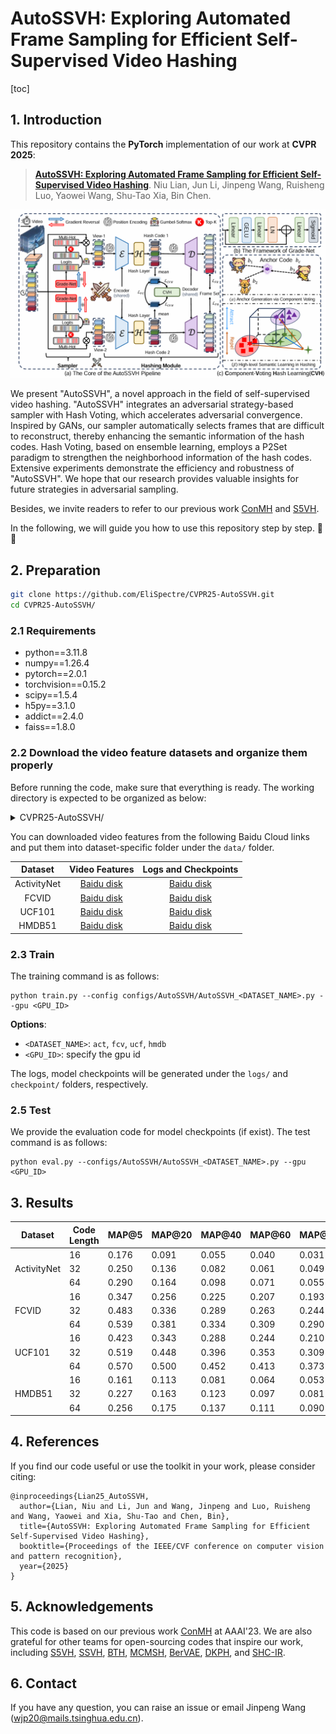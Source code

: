 # AutoSSVH: Exploring Automated Frame Sampling for Efficient Self-Supervised Video Hashing

[toc]

## 1. Introduction

This repository contains the **PyTorch** implementation of our work at **CVPR 2025**:

> [**AutoSSVH: Exploring Automated Frame Sampling for Efficient Self-Supervised Video Hashing**](http://arxiv.org/abs/2504.03587). Niu Lian, Jun Li, Jinpeng Wang, Ruisheng Luo, Yaowei Wang, Shu-Tao Xia, Bin Chen.

![overview](figures/overview.png)

We present "AutoSSVH", a novel approach in the field of self-supervised video hashing. "AutoSSVH" integrates an adversarial strategy-based sampler with Hash Voting, which accelerates adversarial convergence. Inspired by GANs, our sampler automatically selects frames that are difficult to reconstruct, thereby enhancing the semantic information of the hash codes. Hash Voting, based on ensemble learning, employs a P2Set paradigm to strengthen the neighborhood information of the hash codes. Extensive experiments demonstrate the efficiency and robustness of "AutoSSVH". We hope that our research provides valuable insights for future strategies in adversarial sampling.

Besides, we invite readers to refer to our previous work [ConMH](https://github.com/huangmozhi9527/ConMH) and [S5VH](https://github.com/gimpong/AAAI25-S5VH).

In the following, we will guide you how to use this repository step by step. 🤗🐶

## 2. Preparation

```bash
git clone https://github.com/EliSpectre/CVPR25-AutoSSVH.git
cd CVPR25-AutoSSVH/
```

### 2.1 Requirements

- python==3.11.8
- numpy==1.26.4
- pytorch==2.0.1
- torchvision==0.15.2
- scipy==1.5.4
- h5py==3.1.0
- addict==2.4.0
- faiss==1.8.0

### 2.2 Download the video feature datasets and organize them properly

Before running the code, make sure that everything is ready. The working directory is expected to be organized as below:


<details><summary>CVPR25-AutoSSVH/</summary>
    <li>checkpoint/</li>
    <ul>
      <li>activitynet/</li>
      <ul>
          <li>AutoSSVH_16bit</li>
          <li>AutoSSVH_32bit</li>
          <li>AutoSSVH_64bit</li>
      </ul>fcv/</li>
      <ul>
          <li>AutoSSVH_16bit</li>
          <li>AutoSSVH_32bit</li>
          <li>AutoSSVH_64bit</li>
      </ul>hmdb/</li>
      <ul>
          <li>AutoSSVH_16bit</li>
          <li>AutoSSVH_32bit</li>
          <li>AutoSSVH_64bit</li>
      </ul>ucf/</li>
      <ul>
          <li>AutoSSVH_16bit</li>
          <li>AutoSSVH_32bit</li>
          <li>AutoSSVH_64bit</li>
      </ul>
    </ul>
    <li>data/</li>
    <ul>
      <li>activitynet/</li>
    	<ul>
        <li>train_feats.h5</li>
        <li>test_feats.h5</li>
        <li>re_label.mat</li>
        <li>query_feats.h5</li>
        <li>q_label.mat</li>
    	</ul>
    	<li>fcv/</li>
    	<ul>
        <li>fcv_train_feats.h5</li>
        <li>fcv_test_feats.h5</li>
        <li>fcv_test_labels.mat</li>
    	</ul>
    	<li>hmdb/</li>
    	<ul>
        <li>hmdb_train_feats.h5</li>
        <li>hmdb_train_labels.mat</li>
        <li>hmdb_test_feats.h5</li>
        <li>hmdb_test_labels.mat</li>
    	</ul>
      <li>ucf/</li>
    	<ul>
        <li>ucf_train_feats.h5</li>
        <li>ucf_train_labels.mat</li>
        <li>ucf_test_feats.h5</li>
        <li>ucf_test_labels.mat</li>
    	</ul>
    </ul>
    <li>configs/</li>
    <li>dataset/</li>
    <li>inference/</li>
    <li>Loss/</li>
    <li>model/</li>
    <li>optim/</li>
    <li>utils/</li>
    <li>preprocess.py</li>
    <li>train.py</li>
    <li>eval.py</li>
    <li>requirements.txt</li>
</ul>
</details>


You can downloaded video features from the following Baidu Cloud links and put them into dataset-specific folder under the `data/` folder.

|   Dataset   | Video Features | Logs and Checkpoints |
|:-----------:|:--------------:|:--------------------:|
| ActivityNet |   [Baidu disk](https://pan.baidu.com/s/1cDJ0-6T2-AOeLgp5rBihfA?pwd=0000)   |      [Baidu disk](https://pan.baidu.com/s/1LuLU8DmEz8jMwLbiu1Qggg?0000)      |
|    FCVID    |   [Baidu disk](https://pan.baidu.com/s/1v0qo4PtiZgFB9iLmj3sJIg?pwd=0000)   |      [Baidu disk](https://pan.baidu.com/s/1M4-z1zoaPMKMUwduPzZN2A?0000)      |
|    UCF101   |   [Baidu disk](https://pan.baidu.com/s/1c2NMC0Y8R3zn4ionzKUP4g?pwd=0000)   |      [Baidu disk](https://pan.baidu.com/s/1gcoxSY89PZx_LPRdi4nojQ?0000)      |
|    HMDB51   |   [Baidu disk](https://pan.baidu.com/s/1su2STM7b2mg-jBfsN5iRIQ?pwd=0000)   |      [Baidu disk](https://pan.baidu.com/s/1QuAS2BZ_HebAoCOeI6B6Kg?0000)      |


### 2.3 Train

The training command is as follows:

```
python train.py --config configs/AutoSSVH/AutoSSVH_<DATASET_NAME>.py --gpu <GPU_ID>
```

**Options**: 
- `<DATASET_NAME>`: `act`, `fcv`, `ucf`, `hmdb`
- `<GPU_ID>`: specify the gpu id

The logs, model checkpoints will be generated under the `logs/` and `checkpoint/` folders, respectively. 

### 2.5 Test

We provide the evaluation code for model checkpoints (if exist). 
The test command is as follows:

```
python eval.py --configs/AutoSSVH/AutoSSVH_<DATASET_NAME>.py --gpu <GPU_ID>
```


## 3. Results

<table><thead>
  <tr>
    <th colspan="2" rowspan="2">Dataset</th>
    <th rowspan="2">Code Length</th>
    <th rowspan="2">MAP@5</th>
    <th rowspan="2">MAP@20</th>
    <th rowspan="2">MAP@40</th>
    <th rowspan="2">MAP@60</th>
    <th rowspan="2">MAP@80</th>
    <th rowspan="2">MAP@100</th>
    <th rowspan="2">Log</th>
    <th rowspan="2">MAP File</th>
  </tr>
  <tr>
  </tr></thead>
<tbody>
  <tr>
    <td colspan="2" rowspan="3">ActivityNet</td>
    <td>16</td>
    <td>0.176</td>
    <td>0.091</td>
    <td>0.055</td>
    <td>0.040</td>
    <td>0.031</td>
    <td>0.026</td>
  </tr>
  <tr>
    <td>32</td>
    <td>0.250</td>
    <td>0.136</td>
    <td>0.082</td>
    <td>0.061</td>
    <td>0.049</td>
    <td>0.038</td>
  </tr>
  <tr>
    <td>64</td>
    <td>0.290</td>
    <td>0.164</td>
    <td>0.098</td>
    <td>0.071</td>
    <td>0.055</td>
    <td>0.045</td>
  </tr>
  <tr>
    <td colspan="2" rowspan="3">FCVID</td>
    <td>16</td>
    <td>0.347</td>
    <td>0.256</td>
    <td>0.225</td>
    <td>0.207</td>
    <td>0.193</td>
    <td>0.180</td>
  </tr>
  <tr>
    <td>32</td>
    <td>0.483</td>
    <td>0.336</td>
    <td>0.289</td>
    <td>0.263</td>
    <td>0.244</td>
    <td>0.228</td>
  </tr>
  <tr>
    <td>64</td>
    <td>0.539</td>
    <td>0.381</td>
    <td>0.334</td>
    <td>0.309</td>
    <td>0.290</td>
    <td>0.273</td>
  </tr>
  <tr>
    <td colspan="2" rowspan="3">UCF101</td>
    <td>16</td>
    <td>0.423</td>
    <td>0.343</td>
    <td>0.288</td>
    <td>0.244</td>
    <td>0.210</td>
    <td>0.184</td>
  </tr>
  <tr>
    <td>32</td>
    <td>0.519</td>
    <td>0.448</td>
    <td>0.396</td>
    <td>0.353</td>
    <td>0.309</td>
    <td>0.269</td>
  </tr>
  <tr>
    <td>64</td>
    <td>0.570</td>
    <td>0.500</td>
    <td>0.452</td>
    <td>0.413</td>
    <td>0.373</td>
    <td>0.329</td>
  </tr>
  <tr>
    <td colspan="2" rowspan="3">HMDB51</td>
    <td>16</td>
    <td>0.161</td>
    <td>0.113</td>
    <td>0.081</td>
    <td>0.064</td>
    <td>0.053</td>
    <td>0.045</td>
  </tr>
  <tr>
    <td>32</td>
    <td>0.227</td>
    <td>0.163</td>
    <td>0.123</td>
    <td>0.097</td>
    <td>0.081</td>
    <td>0.069</td>
  </tr>
  <tr>
    <td>64</td>
    <td>0.256</td>
    <td>0.175</td>
    <td>0.137</td>
    <td>0.111</td>
    <td>0.090</td>
    <td>0.076</td>
  </tr>
</tbody></table>


## 4. References
If you find our code useful or use the toolkit in your work, please consider citing:
```
@inproceedings{Lian25_AutoSSVH,
  author={Lian, Niu and Li, Jun and Wang, Jinpeng and Luo, Ruisheng and Wang, Yaowei and Xia, Shu-Tao and Chen, Bin},
  title={AutoSSVH: Exploring Automated Frame Sampling for Efficient Self-Supervised Video Hashing},
  booktitle={Proceedings of the IEEE/CVF conference on computer vision and pattern recognition},
  year={2025}
}
```
## 5. Acknowledgements
This code is based on our previous work [ConMH](https://github.com/huangmozhi9527/ConMH) at AAAI'23. 
We are also grateful for other teams for open-sourcing codes that inspire our work, including 
[S5VH](https://github.com/gimpong/AAAI25-S5VH),
[SSVH](https://github.com/lixiangpengcs/Self-Supervised-Video-Hashing), 
[BTH](https://github.com/Lily1994/BTH), 
[MCMSH](https://github.com/haoyanbin918/MCMSH), 
[BerVAE](https://github.com/wangyucheng1234/BerVAE), 
[DKPH](https://github.com/IMCCretrieval/DKPH), 
and [SHC-IR](https://github.com/Wangld5/SHC-IR).

## 6. Contact
If you have any question, you can raise an issue or email Jinpeng Wang (wjp20@mails.tsinghua.edu.cn).
